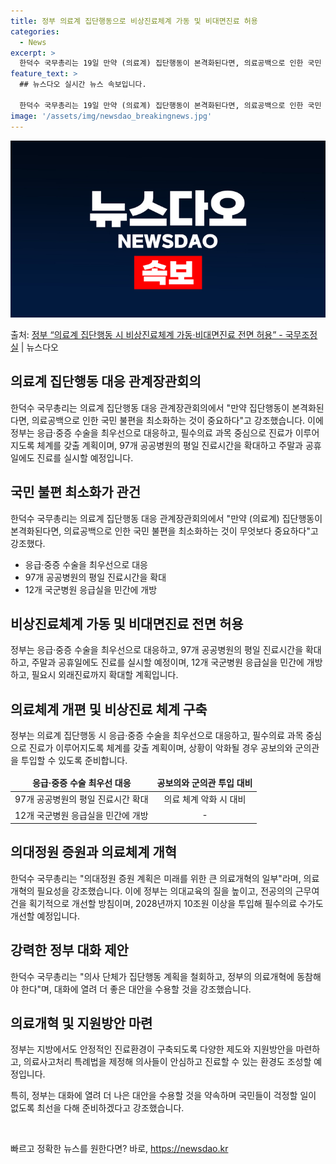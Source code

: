 ```yaml
---
title: 정부 의료계 집단행동으로 비상진료체계 가동 및 비대면진료 허용
categories:
  - News
excerpt: >
  한덕수 국무총리는 19일 만약 (의료계) 집단행동이 본격화된다면, 의료공백으로 인한 국민 불편을 최소화하는 …
feature_text: >
  ## 뉴스다오 실시간 뉴스 속보입니다.

  한덕수 국무총리는 19일 만약 (의료계) 집단행동이 본격화된다면, 의료공백으로 인한 국민 불편을 최소화하는 …
image: '/assets/img/newsdao_breakingnews.jpg'
---
```


![뉴스다오 속보](/assets/img/newsdao_breakingnews.jpg)

<p>출처: <a href="https://newsdao.kr/3174" rel="dofollow">정부 “의료계 집단행동 시 비상진료체계 가동·비대면진료 전면 허용”  - 국무조정실</a> | 뉴스다오</p>

<h2 data-ke-size="size26">의료계 집단행동 대응 관계장관회의</h2>
<p data-ke-size="size16">한덕수 국무총리는 의료계 집단행동 대응 관계장관회의에서 "만약 집단행동이 본격화된다면, 의료공백으로 인한 국민 불편을 최소화하는 것이 중요하다"고 강조했습니다. 이에 정부는 응급·중증 수술을 최우선으로 대응하고, 필수의료 과목 중심으로 진료가 이루어지도록 체계를 갖출 계획이며, 97개 공공병원의 평일 진료시간을 확대하고 주말과 공휴일에도 진료를 실시할 예정입니다.</p>

<h2 data-ke-size="size26">국민 불편 최소화가 관건</h2>
<p data-ke-size="size16">한덕수 국무총리는 의료계 집단행동 대응 관계장관회의에서 "만약 (의료계) 집단행동이 본격화된다면, 의료공백으로 인한 국민 불편을 최소화하는 것이 무엇보다 중요하다"고 강조했다.</p>
<ul>
<li>응급·중증 수술을 최우선으로 대응</li>
<li> 97개 공공병원의 평일 진료시간을 확대</li>
<li> 12개 국군병원 응급실을 민간에 개방</li>
</ul>

<h2 data-ke-size="size26">비상진료체계 가동 및 비대면진료 전면 허용</h2>
<p data-ke-size="size16">정부는 응급·중증 수술을 최우선으로 대응하고, 97개 공공병원의 평일 진료시간을 확대하고, 주말과 공휴일에도 진료를 실시할 예정이며, 12개 국군병원 응급실을 민간에 개방하고, 필요시 외래진료까지 확대할 계획입니다.</p>

<h2 data-ke-size="size26">의료체계 개편 및 비상진료 체계 구축</h2>
<p data-ke-size="size16">정부는 의료계 집단행동 시 응급·중증 수술을 최우선으로 대응하고, 필수의료 과목 중심으로 진료가 이루어지도록 체계를 갖출 계획이며, 상황이 악화될 경우 공보의와 군의관을 투입할 수 있도록 준비합니다.</p>
<table>
<thead>
<tr>
<td style="text-align: center; height: 17px;"><b>응급·중증 수술 최우선 대응</b></td>
<td style="text-align: center; height: 17px;"><b>공보의와 군의관 투입 대비</b></td>
</tr>
</thead>
<tbody>
<tr>
<td style="text-align: center; height: 17px;">97개 공공병원의 평일 진료시간 확대</td>
<td style="text-align: center; height: 17px;">의료 체계 악화 시 대비</td>
</tr>
<tr>
<td style="text-align: center; height: 17px;">12개 국군병원 응급실을 민간에 개방</td>
<td style="text-align: center; height: 17px;">-</td>
</tr>
</tbody>
</table>

<h2 data-ke-size="size26">의대정원 증원과 의료체계 개혁</h2>
<p data-ke-size="size16">한덕수 국무총리는 "의대정원 증원 계획은 미래를 위한 큰 의료개혁의 일부"라며, 의료개혁의 필요성을 강조했습니다. 이에 정부는 의대교육의 질을 높이고, 전공의의 근무여건을 획기적으로 개선할 방침이며, 2028년까지 10조원 이상을 투입해 필수의료 수가도 개선할 예정입니다.</p>

<h2 data-ke-size="size26">강력한 정부 대화 제안</h2>
<p data-ke-size="size16">한덕수 국무총리는 "의사 단체가 집단행동 계획을 철회하고, 정부의 의료개혁에 동참해야 한다"며, 대화에 열려 더 좋은 대안을 수용할 것을 강조했습니다.</p>

<h2 data-ke-size="size26">의료개혁 및 지원방안 마련</h2>
<p data-ke-size="size16">정부는 지방에서도 안정적인 진료환경이 구축되도록 다양한 제도와 지원방안을 마련하고, 의료사고처리 특례법을 제정해 의사들이 안심하고 진료할 수 있는 환경도 조성할 예정입니다.</p>
<p data-ke-size="size16">특히, 정부는 대화에 열려 더 나은 대안을 수용할 것을 약속하며 국민들이 걱정할 일이 없도록 최선을 다해 준비하겠다고 강조했습니다.</p>

<p data-ke-size="size16">&nbsp;</p> 

빠르고 정확한 뉴스를 원한다면? 바로, <a href="https://newsdao.kr" rel="dofollow">https://newsdao.kr</a>


